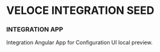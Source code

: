 # VELOCE INTEGRATION SEED

### INTEGRATION APP

Integration Angular App for Configuration UI local preview.
